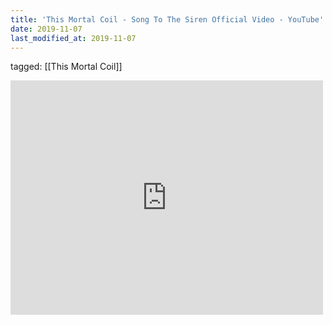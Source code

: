 ```yaml
---
title: 'This Mortal Coil - Song To The Siren Official Video - YouTube'
date: 2019-11-07
last_modified_at: 2019-11-07
---
```

tagged: [[This Mortal Coil]]
<iframe allow="accelerometer; autoplay; clipboard-write; encrypted-media; gyroscope; picture-in-picture" allowfullscreen="" frameborder="0" height="375" id="youtube_iframe" src="https://www.youtube.com/embed/HFWKJ2FUiAQ?feature=oembed&amp;enablejsapi=1&amp;origin=https://safe.txmblr.com&amp;wmode=opaque" width="500"></iframe>